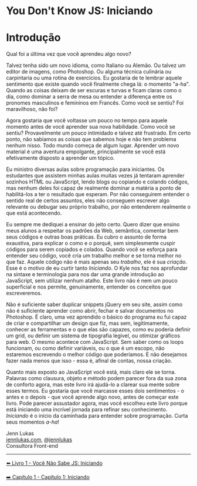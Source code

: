 # You Don't Know JS: Iniciando
# Introdução

Qual foi a última vez que você aprendeu algo novo?

Talvez tenha sido um novo idioma, como Italiano ou Alemão. Ou talvez um editor de imagens, como Photoshop. Ou alguma técnica culinária ou carpintaria ou uma rotina de exercícios. Eu gostaria de te lembrar aquele sentimento que existe quando você finalmente chega lá: o momento "a-ha". Quando as coisas deixam de ser escuras e turvas e ficam claras como o dia, como dominar a serra de mesa ou entender a diferença entre os pronomes masculinos e femininos em Francês. Como você se sentiu? Foi maravilhoso, não foi?

Agora gostaria que você voltasse um pouco no tempo para aquele momento antes de você aprender sua nova habilidade. Como você se sentiu? Provavelmente um pouco intimidado e talvez até frustrado. Em certo ponto, não sabíamos as coisas que sabemos hoje e não tem problema nenhum nisso. Todo mundo começa de algum lugar. Aprender um novo material é uma aventura empolgante, principalmente se você está efetivamente disposto a aprender um tópico.

Eu ministro diversas aulas sobre programação para iniciantes. Os estudantes que assistem minhas aulas muitas vezes já tentaram aprender sozinhos HTML ou JavaScript, lendo blogs ou copiando e colando códigos, mas nenhum deles foi capaz de realmente dominar a matéria a ponto de habilitá-los a ter o resultado que esperam. Por não conseguirem entender o sentido real de certos assuntos, eles não conseguem escrever algo relevante ou debugar seu próprio trabalho, por não entenderem realmente o que está acontecendo.

Eu sempre me dediquei a ensinar do jeito certo. Quero dizer que ensino meus alunos a respeitar os padrões da Web, semântica, comentar bem seus códigos e outras boas práticas. Eu cubro o assunto de forma exaustiva, para explicar o como e o porquê, sem simplesmente cuspir códigos para serem copiados e colados. Quando você se esforça para entender seu código, você cria um trabalho melhor e se torna melhor no que faz. Aquele código não é mais apenas seu *trabalho*, ele é sua *criação*. Esse é o motivo de eu curtir tanto *Iniciando*. O Kyle nos faz nos aprofundar na sintaxe e terminologia para nos dar uma grande introdução ao JavaScript, sem utilizar nenhum atalho. Este livro não é nem um pouco superficial e nos permite, genuinamente, entender os conceitos que escreveremos.

Não é suficiente saber duplicar snippets jQuery em seu site, assim como não é suficiente aprender como abrir, fechar e salvar documentos no Photoshop. É claro, uma vez aprendido o básico do programa eu fui capaz de criar e compartilhar um design que fiz, mas sem, legitimamente, conhecer as ferramentas e o que elas são capazes, como eu poderia definir um grid, ou definir um sistema de tipografia legível, ou otimizar gráficos para web. O mesmo acontece com JavaScript. Sem saber como os loops funcionam, ou como definir variáveis, ou o que é um escopo, não estaremos escrevendo o melhor código que poderíamos. E não desejamos fazer nada menos que isso - essa é, afinal de contas, nossa criação.

Quanto mais exposto ao JavaScript você está, mais claro ele se torna. Palavras como clausura, objeto e método podem parecer fora da sua zona de conforto agora, mas este livro irá ajudá-lo a clarear sua mente sobre esses termos. Eu gostaria que você marcasse esses dois sentimentos - o antes e o depois - que você aprende algo novo, antes de começar este livro. Pode parecer assustador agora, mas você escolheu este livro porque está iniciando uma incrível jornada para refinar seu conhecimento. *Iniciando* é o início da caminhada para entender sobre programação. Curta seus momentos *a-ha*!

Jenn Lukas<br>
[jennlukas.com](http://jennlukas.com/), [@jennlukas](https://twitter.com/jennlukas)<br>
Consultora Front-end

---

[⬅️ Livro 1 - Você Não Sabe JS: Iniciando](README.md)

[➡️ Capítulo 1 - Capítulo 1: Iniciando](ch1.md)